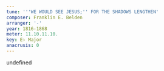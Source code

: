 ```yaml
---
tune: '''WE WOULD SEE JESUS;'' FOR THE SHADOWS LENGTHEN'
composer: Franklin E. Belden
arranger: '-'
year: 1816-1868
meter: 11.10.11.10.
key: E♭ Major
anacrusis: 0
---
```

undefined